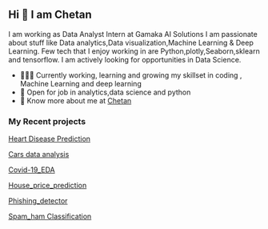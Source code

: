 ## Hi 👋 I am Chetan 
I am working as  Data Analyst Intern at Gamaka AI Solutions
I am passionate about stuff like Data analytics,Data visualization,Machine Learning & Deep Learning. 
Few tech that I enjoy working in are Python,plotly,Seaborn,sklearn and tensorflow. I am actively looking for opportunities in Data Science.

- 👨🏽‍💻 Currently working, learning and growing my skillset in coding , Machine Learning and deep learning
- 🤝 Open for job in  analytics,data science and python
- 👨 Know more about me at [Chetan](https://drive.google.com/file/d/1vPFKrzMWTsWWvp7QpHhX_4HMHyiLnMQs/view?usp=sharing) 

### My Recent projects 

[Heart Disease Prediction](https://github.com/Chetan265/heart_disease_predition)

[Cars data analysis](https://github.com/Chetan265/Cars_data_analysis)

[Covid-19_EDA](https://github.com/Chetan265/covid_19-EDA)

[House_price_prediction](https://github.com/Chetan265/house_price_predict)

[Phishing_detector](https://github.com/Chetan265/phishing-detector)

[Spam_ham Classification](https://github.com/Chetan265/spam_ham_classifier)
